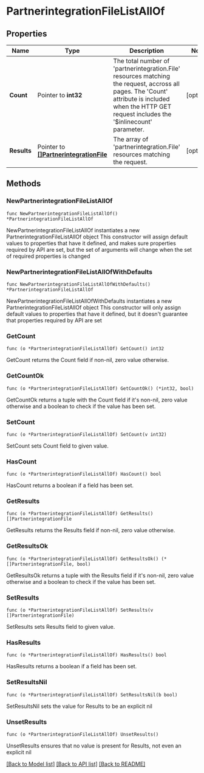 # PartnerintegrationFileListAllOf

## Properties

Name | Type | Description | Notes
------------ | ------------- | ------------- | -------------
**Count** | Pointer to **int32** | The total number of &#39;partnerintegration.File&#39; resources matching the request, accross all pages. The &#39;Count&#39; attribute is included when the HTTP GET request includes the &#39;$inlinecount&#39; parameter. | [optional] 
**Results** | Pointer to [**[]PartnerintegrationFile**](PartnerintegrationFile.md) | The array of &#39;partnerintegration.File&#39; resources matching the request. | [optional] 

## Methods

### NewPartnerintegrationFileListAllOf

`func NewPartnerintegrationFileListAllOf() *PartnerintegrationFileListAllOf`

NewPartnerintegrationFileListAllOf instantiates a new PartnerintegrationFileListAllOf object
This constructor will assign default values to properties that have it defined,
and makes sure properties required by API are set, but the set of arguments
will change when the set of required properties is changed

### NewPartnerintegrationFileListAllOfWithDefaults

`func NewPartnerintegrationFileListAllOfWithDefaults() *PartnerintegrationFileListAllOf`

NewPartnerintegrationFileListAllOfWithDefaults instantiates a new PartnerintegrationFileListAllOf object
This constructor will only assign default values to properties that have it defined,
but it doesn't guarantee that properties required by API are set

### GetCount

`func (o *PartnerintegrationFileListAllOf) GetCount() int32`

GetCount returns the Count field if non-nil, zero value otherwise.

### GetCountOk

`func (o *PartnerintegrationFileListAllOf) GetCountOk() (*int32, bool)`

GetCountOk returns a tuple with the Count field if it's non-nil, zero value otherwise
and a boolean to check if the value has been set.

### SetCount

`func (o *PartnerintegrationFileListAllOf) SetCount(v int32)`

SetCount sets Count field to given value.

### HasCount

`func (o *PartnerintegrationFileListAllOf) HasCount() bool`

HasCount returns a boolean if a field has been set.

### GetResults

`func (o *PartnerintegrationFileListAllOf) GetResults() []PartnerintegrationFile`

GetResults returns the Results field if non-nil, zero value otherwise.

### GetResultsOk

`func (o *PartnerintegrationFileListAllOf) GetResultsOk() (*[]PartnerintegrationFile, bool)`

GetResultsOk returns a tuple with the Results field if it's non-nil, zero value otherwise
and a boolean to check if the value has been set.

### SetResults

`func (o *PartnerintegrationFileListAllOf) SetResults(v []PartnerintegrationFile)`

SetResults sets Results field to given value.

### HasResults

`func (o *PartnerintegrationFileListAllOf) HasResults() bool`

HasResults returns a boolean if a field has been set.

### SetResultsNil

`func (o *PartnerintegrationFileListAllOf) SetResultsNil(b bool)`

 SetResultsNil sets the value for Results to be an explicit nil

### UnsetResults
`func (o *PartnerintegrationFileListAllOf) UnsetResults()`

UnsetResults ensures that no value is present for Results, not even an explicit nil

[[Back to Model list]](../README.md#documentation-for-models) [[Back to API list]](../README.md#documentation-for-api-endpoints) [[Back to README]](../README.md)


